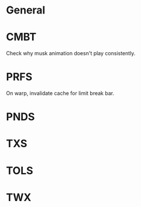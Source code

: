 # General

# CMBT

Check why musk animation doesn't play consistently.

# PRFS

On warp, invalidate cache for limit break bar.

# PNDS

# TXS

# TOLS

# TWX
